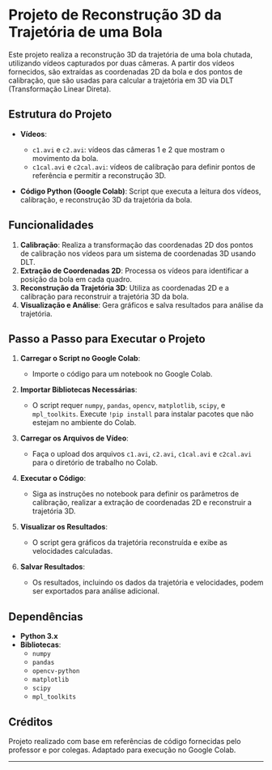 # Projeto de Reconstrução 3D da Trajetória de uma Bola

Este projeto realiza a reconstrução 3D da trajetória de uma bola chutada, utilizando vídeos capturados por duas câmeras. A partir dos vídeos fornecidos, são extraídas as coordenadas 2D da bola e dos pontos de calibração, que são usadas para calcular a trajetória em 3D via DLT (Transformação Linear Direta).

## Estrutura do Projeto

- **Vídeos**:
  - `c1.avi` e `c2.avi`: vídeos das câmeras 1 e 2 que mostram o movimento da bola.
  - `c1cal.avi` e `c2cal.avi`: vídeos de calibração para definir pontos de referência e permitir a reconstrução 3D.

- **Código Python (Google Colab)**: Script que executa a leitura dos vídeos, calibração, e reconstrução 3D da trajetória da bola.

## Funcionalidades

1. **Calibração**: Realiza a transformação das coordenadas 2D dos pontos de calibração nos vídeos para um sistema de coordenadas 3D usando DLT.
2. **Extração de Coordenadas 2D**: Processa os vídeos para identificar a posição da bola em cada quadro.
3. **Reconstrução da Trajetória 3D**: Utiliza as coordenadas 2D e a calibração para reconstruir a trajetória 3D da bola.
4. **Visualização e Análise**: Gera gráficos e salva resultados para análise da trajetória.

## Passo a Passo para Executar o Projeto

1. **Carregar o Script no Google Colab**:
   - Importe o código para um notebook no Google Colab.
   
2. **Importar Bibliotecas Necessárias**:
   - O script requer `numpy`, `pandas`, `opencv`, `matplotlib`, `scipy`, e `mpl_toolkits`. Execute `!pip install` para instalar pacotes que não estejam no ambiente do Colab.

3. **Carregar os Arquivos de Vídeo**:
   - Faça o upload dos arquivos `c1.avi`, `c2.avi`, `c1cal.avi` e `c2cal.avi` para o diretório de trabalho no Colab.

4. **Executar o Código**:
   - Siga as instruções no notebook para definir os parâmetros de calibração, realizar a extração de coordenadas 2D e reconstruir a trajetória 3D.

5. **Visualizar os Resultados**:
   - O script gera gráficos da trajetória reconstruída e exibe as velocidades calculadas.

6. **Salvar Resultados**:
   - Os resultados, incluindo os dados da trajetória e velocidades, podem ser exportados para análise adicional.

## Dependências

- **Python 3.x**
- **Bibliotecas**:
  - `numpy`
  - `pandas`
  - `opencv-python`
  - `matplotlib`
  - `scipy`
  - `mpl_toolkits`

## Créditos

Projeto realizado com base em referências de código fornecidas pelo professor e por colegas. Adaptado para execução no Google Colab.

---

